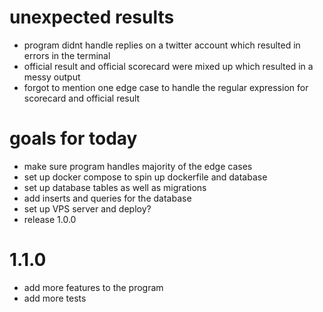 # unexpected results

- program didnt handle replies on a twitter account which resulted in errors in the terminal
- official result and official scorecard were mixed up which
  resulted in a messy output
- forgot to mention one edge case to handle the regular expression for scorecard and official result

# goals for today

- make sure program handles majority of the edge cases
- set up docker compose to spin up dockerfile and database
- set up database tables as well as migrations
- add inserts and queries for the database
- set up VPS server and deploy?
- release 1.0.0

# 1.1.0

- add more features to the program
- add more tests
